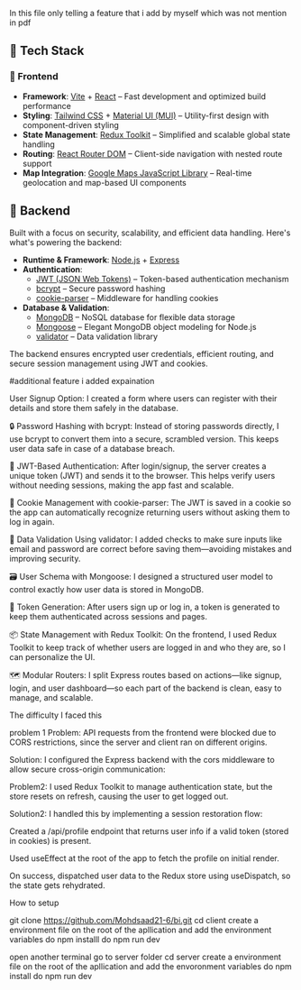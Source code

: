 In this file only telling a feature that i add by myself which was not mention in pdf



## 🧰 Tech Stack

### 🚀 Frontend
- **Framework**: [Vite](https://vitejs.dev/) + [React](https://reactjs.org/) – Fast development and optimized build performance
- **Styling**: [Tailwind CSS](https://tailwindcss.com/) + [Material UI (MUI)](https://mui.com/) – Utility-first design with component-driven styling
- **State Management**: [Redux Toolkit](https://redux-toolkit.js.org/) – Simplified and scalable global state handling
- **Routing**: [React Router DOM](https://reactrouter.com/) – Client-side navigation with nested route support
- **Map Integration**: [Google Maps JavaScript Library](https://developers.google.com/maps/documentation/javascript/overview) – Real-time geolocation and map-based UI components



## 🔧 Backend

Built with a focus on security, scalability, and efficient data handling. Here's what's powering the backend:

- **Runtime & Framework**: [Node.js](https://nodejs.org/) + [Express](https://expressjs.com/)
- **Authentication**:
  - [JWT (JSON Web Tokens)](https://jwt.io/) – Token-based authentication mechanism
  - [bcrypt](https://www.npmjs.com/package/bcrypt) – Secure password hashing
  - [cookie-parser](https://www.npmjs.com/package/cookie-parser) – Middleware for handling cookies
- **Database & Validation**:
  - [MongoDB](https://www.mongodb.com/) – NoSQL database for flexible data storage
  - [Mongoose](https://mongoosejs.com/) – Elegant MongoDB object modeling for Node.js
  - [validator](https://www.npmjs.com/package/validator) – Data validation library

The backend ensures encrypted user credentials, efficient routing, and secure session management using JWT and cookies.

#additional feature i added expaination

User Signup Option: I created a form where users can register with their details and store them safely in the database.

🔒 Password Hashing with bcrypt: Instead of storing passwords directly, I use bcrypt to convert them into a secure, scrambled version. This keeps user data safe in case of a database breach.

🔐 JWT-Based Authentication: After login/signup, the server creates a unique token (JWT) and sends it to the browser. This helps verify users without needing sessions, making the app fast and scalable.

🍪 Cookie Management with cookie-parser: The JWT is saved in a cookie so the app can automatically recognize returning users without asking them to log in again.

🧼 Data Validation Using validator: I added checks to make sure inputs like email and password are correct before saving them—avoiding mistakes and improving security.

🗃️ User Schema with Mongoose: I designed a structured user model to control exactly how user data is stored in MongoDB.

📄 Token Generation: After users sign up or log in, a token is generated to keep them authenticated across sessions and pages.

📦 State Management with Redux Toolkit: On the frontend, I used Redux Toolkit to keep track of whether users are logged in and who they are, so I can personalize the UI.

🗺️ Modular Routers: I split Express routes based on actions—like signup, login, and user dashboard—so each part of the backend is clean, easy to manage, and scalable.



The difficulty I faced this

problem 1 
Problem: API requests from the frontend were blocked due to CORS restrictions, since the server and client ran on different origins.

Solution: I configured the Express backend with the cors middleware to allow secure cross-origin communication:



Problem2: I used Redux Toolkit to manage authentication state, but the store resets on refresh, causing the user to get logged out.

Solution2: I handled this by implementing a session restoration flow:

Created a /api/profile endpoint that returns user info if a valid token (stored in cookies) is present.

Used useEffect at the root of the app to fetch the profile on initial render.

On success, dispatched user data to the Redux store using useDispatch, so the state gets rehydrated.


How to setup 

git clone https://github.com/Mohdsaad21-6/bi.git
cd client
create a environment file on the root of the apllication and add the environment variables
do npm installl
do npm run dev


open another terminal go to server folder
cd server
create a environment file on the root of the apllication and add the envoronment variables
do npm install
do npm run dev
